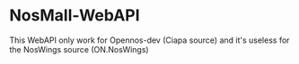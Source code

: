 # NosMall-WebAPI
This WebAPI only work for Opennos-dev (Ciapa source) and it's useless for the NosWings source (ON.NosWings)

